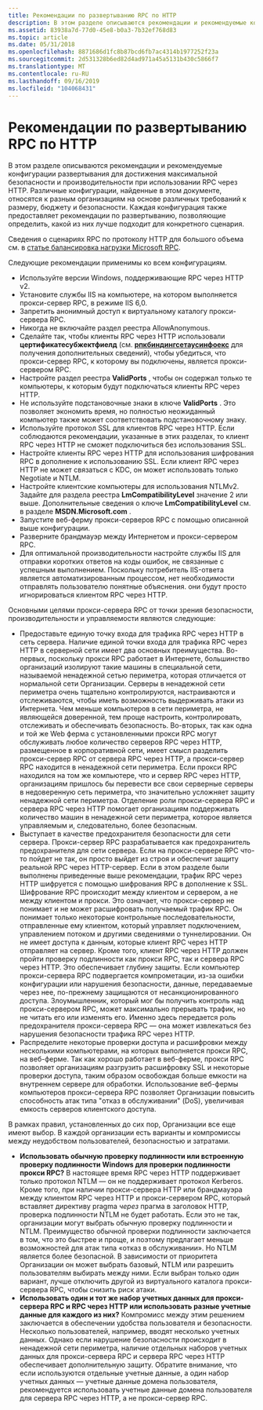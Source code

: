 ```yaml
---
title: Рекомендации по развертыванию RPC по HTTP
description: В этом разделе описываются рекомендации и рекомендуемые конфигурации развертывания для достижения максимальной безопасности и производительности при использовании RPC через HTTP.
ms.assetid: 83938a7d-77d0-45e8-b0a3-7b32ef768d83
ms.topic: article
ms.date: 05/31/2018
ms.openlocfilehash: 8871686d1fc8b87bcd6fb7ac4314b1977252f23a
ms.sourcegitcommit: 2d531328b6ed82d4ad971a45a5131b430c5866f7
ms.translationtype: MT
ms.contentlocale: ru-RU
ms.lasthandoff: 09/16/2019
ms.locfileid: "104068431"
---
```

# <a name="rpc-over-http-deployment-recommendations"></a>Рекомендации по развертыванию RPC по HTTP

В этом разделе описываются рекомендации и рекомендуемые конфигурации развертывания для достижения максимальной безопасности и производительности при использовании RPC через HTTP. Различные конфигурации, найденные в этом документе, относятся к разным организациям на основе различных требований к размеру, бюджету и безопасности. Каждая конфигурация также предоставляет рекомендации по развертыванию, позволяющие определить, какой из них лучше подходит для конкретного сценария.

Сведения о сценариях RPC по протоколу HTTP для большого объема см. в [статье балансировка нагрузки Microsoft RPC](rpc-load-balancing.md).

Следующие рекомендации применимы ко всем конфигурациям.

-   Используйте версии Windows, поддерживающие RPC через HTTP v2.
-   Установите службы IIS на компьютере, на котором выполняется прокси-сервер RPC, в режиме IIS 6,0.
-   Запретить анонимный доступ к виртуальному каталогу прокси-сервера RPC.
-   Никогда не включайте раздел реестра AllowAnonymous.
-   Сделайте так, чтобы клиенты RPC через HTTP использовали **цертификатесубжектфиелд** (см. [**рпкбиндингсетаусинфоекс**](/windows/desktop/api/Rpcdce/nf-rpcdce-rpcbindingsetauthinfoexa) для получения дополнительных сведений), чтобы убедиться, что прокси-сервер RPC, к которому вы подключены, является прокси-сервером RPC.
-   Настройте раздел реестра **ValidPorts** , чтобы он содержал только те компьютеры, к которым будут подключаться клиенты RPC через HTTP.
-   Не используйте подстановочные знаки в ключе **ValidPorts** . Это позволяет экономить время, но полностью неожиданный компьютер также может соответствовать подстановочному знаку.
-   Используйте протокол SSL для клиентов RPC через HTTP. Если соблюдаются рекомендации, указанные в этих разделах, то клиент RPC через HTTP не сможет подключиться без использования SSL.
-   Настройте клиенты RPC через HTTP для использования шифрования RPC в дополнение к использованию SSL. Если клиент RPC через HTTP не может связаться с KDC, он может использовать только Negotiate и NTLM.
-   Настройте клиентские компьютеры для использования NTLMv2. Задайте для раздела реестра **LmCompatibilityLevel** значение 2 или выше. Дополнительные сведения о ключе **LmCompatibilityLevel** см. в разделе **MSDN.Microsoft.com** .
-   Запустите веб-ферму прокси-серверов RPC с помощью описанной выше конфигурации.
-   Разверните брандмауэр между Интернетом и прокси-сервером RPC.
-   Для оптимальной производительности настройте службы IIS для отправки коротких ответов на коды ошибок, не связанные с успешным выполнением. Поскольку потребитель IIS-ответа является автоматизированным процессом, нет необходимости отправлять пользователю понятные объяснения. они будут просто игнорироваться клиентом RPC через HTTP.

Основными целями прокси-сервера RPC от точки зрения безопасности, производительности и управляемости являются следующие:

-   Предоставьте единую точку входа для трафика RPC через HTTP в сеть сервера. Наличие единой точки входа для трафика RPC через HTTP в серверной сети имеет два основных преимущества. Во-первых, поскольку прокси RPC работает в Интернете, большинство организаций изолируют такие машины в специальной сети, называемой ненадежной сетью периметра, которая отличается от нормальной сети Организации. Серверы в ненадежной сети периметра очень тщательно контролируются, настраиваются и отслеживаются, чтобы иметь возможность выдерживать атаки из Интернета. Чем меньше компьютеров в сети периметра, не являющейся доверенной, тем проще настроить, контролировать, отслеживать и обеспечивать безопасность. Во-вторых, так как одна и той же Web ферма с установленными прокси RPC могут обслуживать любое количество серверов RPC через HTTP, размещенное в корпоративной сети, имеет смысл разделить прокси-сервер RPC от сервера RPC через HTTP, а прокси-сервер RPC находится в ненадежной сети периметра. Если прокси RPC находился на том же компьютере, что и сервер RPC через HTTP, организациям пришлось бы перевести все свои серверные серверы в недоверенную сеть периметра, что значительно усложняет защиту ненадежной сети периметра. Отделение роли прокси-сервера RPC и сервера RPC через HTTP помогает организациям поддерживать количество машин в ненадежной сети периметра, которое является управляемым и, следовательно, более безопасным.
-   Выступает в качестве предохранителя безопасности для сети сервера. Прокси-сервер RPC разрабатывается как предохранитель предохранителя для сети сервера. Если на прокси-сервере RPC что-то пойдет не так, он просто выйдет из строя и обеспечит защиту реальной RPC через HTTP-сервер. Если в этом разделе были выполнены приведенные выше рекомендации, трафик RPC через HTTP шифруется с помощью шифрования RPC в дополнение к SSL. Шифрование RPC происходит между клиентом и сервером, а не между клиентом и прокси. Это означает, что прокси-сервер не понимает и не может расшифровать получаемый трафик RPC. Он понимает только некоторые контрольные последовательности, отправленные ему клиентом, который управляет подключением, управлением потоком и другими сведениями о туннелировании. Он не имеет доступа к данным, которые клиент RPC через HTTP отправляет на сервер. Кроме того, клиент RPC через HTTP должен пройти проверку подлинности как прокси RPC, так и сервера RPC через HTTP. Это обеспечивает глубину защиты. Если компьютер прокси-сервера RPC подвергается компрометации, из-за ошибки конфигурации или нарушения безопасности, данные, передаваемые через нее, по-прежнему защищаются от несанкционированного доступа. Злоумышленник, который мог бы получить контроль над прокси-сервером RPC, может максимально прерывать трафик, но не читать его или изменять его. Именно здесь передается роль предохранителя прокси-сервера RPC — она может извлекаться без нарушения безопасности трафика RPC через HTTP.
-   Распределите некоторые проверки доступа и расшифровки между несколькими компьютерами, на которых выполняется прокси RPC, на веб-ферме. Так как хорошо работает в веб-ферме, прокси RPC позволяет организациям разгрузить расшифровку SSL и некоторые проверки доступа, таким образом освобождая больше емкости на внутреннем сервере для обработки. Использование веб-фермы компьютеров прокси-сервера RPC позволяет Организации повысить способность атак типа "отказ в обслуживании" (DoS), увеличивая емкость серверов клиентского доступа.

В рамках правил, установленных до сих пор, Организации все еще имеют выбор. В каждой организации есть варианты и компромиссы между неудобством пользователей, безопасностью и затратами.

-   **Использовать обычную проверку подлинности или встроенную проверку подлинности Windows для проверки подлинности прокси RPC?** В настоящее время RPC через HTTP поддерживает только протокол NTLM — он не поддерживает протокол Kerberos. Кроме того, при наличии прокси-сервера HTTP или брандмауэра между клиентом RPC через HTTP и прокси-сервером RPC, который вставляет директиву pragma *через* прагма в заголовок HTTP, проверка подлинности NTLM не будет работать. Если это не так, организации могут выбрать обычную проверку подлинности и NTLM. Преимущество обычной проверки подлинности заключается в том, что это быстрее и проще, и поэтому предлагает меньше возможностей для атак типа «отказ в обслуживании». Но NTLM является более безопасной. В зависимости от приоритета Организации он может выбрать базовый, NTLM или разрешить пользователям выбирать между ними. Если выбран только один вариант, лучше отключить другой из виртуального каталога прокси-сервера RPC, чтобы снизить риск атаки.
-   **Использовать один и тот же набор учетных данных для прокси-сервера RPC и RPC через HTTP или использовать разные учетные данные для каждого из них?** Компромисс между этим решением заключается в обеспечении удобства пользователя и безопасности. Несколько пользователей, например, вводят несколько учетных данных. Однако если нарушение безопасности происходит в ненадежной сети периметра, наличие отдельных наборов учетных данных для прокси-сервера RPC и сервера RPC через HTTP обеспечивает дополнительную защиту. Обратите внимание, что если используются отдельные учетные данные, а один набор учетных данных — учетные данные домена пользователя, рекомендуется использовать учетные данные домена пользователя для сервера RPC через HTTP, а не прокси-сервер RPC.

 

 




